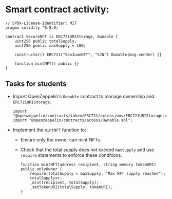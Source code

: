 # Smart contract activity:

```solidity
// SPDX-License-Identifier: MIT
pragma solidity ^0.8.0;

contract SecureNFT is ERC721URIStorage, Ownable {
    uint256 public totalSupply;
    uint256 public maxSupply = 100;

    constructor() ERC721("SanJuanNFT", "SJN") Ownable(msg.sender) {}

    function mintNFT() public {}
}
```

## Tasks for students

- Import OpenZeppelin's `Ownable` contract to manage ownership and `ERC721URIStorage`.

  ```solidity
  import "@openzeppelin/contracts/token/ERC721/extensions/ERC721URIStorage.sol";
  import "@openzeppelin/contracts/access/Ownable.sol";
  ```

- Implement the `mintNFT` function to:

  - Ensure only the owner can mint NFTs.
  - Check that the total supply does not exceed `maxSupply` and use `require` statements to enforce these conditions.

    ```solidity
    function mintNFT(address recipient, string memory tokenURI) public onlyOwner {
        require(totalSupply < maxSupply, "Max NFT supply reached");
        totalSupply++;
        _mint(recipient, totalSupply);
        _setTokenURI(totalSupply, tokenURI);
    }
    ```
